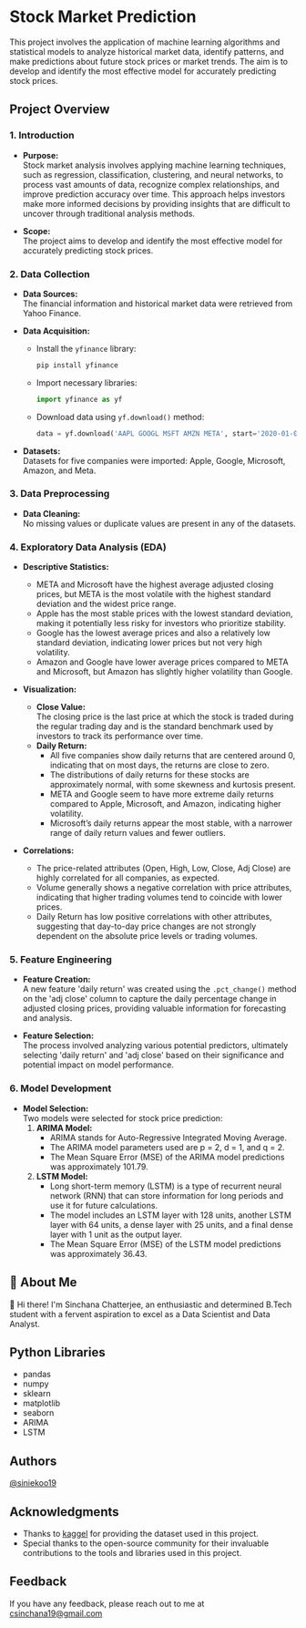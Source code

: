 # Stock Market Prediction

This project involves the application of machine learning algorithms and statistical models to analyze historical market data, identify patterns, and make predictions about future stock prices or market trends. The aim is to develop and identify the most effective model for accurately predicting stock prices.

## Project Overview

### 1. Introduction

- **Purpose:**  
  Stock market analysis involves applying machine learning techniques, such as regression, classification, clustering, and neural networks, to process vast amounts of data, recognize complex relationships, and improve prediction accuracy over time. This approach helps investors make more informed decisions by providing insights that are difficult to uncover through traditional analysis methods.

- **Scope:**  
  The project aims to develop and identify the most effective model for accurately predicting stock prices.

### 2. Data Collection

- **Data Sources:**  
  The financial information and historical market data were retrieved from Yahoo Finance.

- **Data Acquisition:**
  - Install the `yfinance` library:  
    ```bash
    pip install yfinance
    ```
  - Import necessary libraries:  
    ```python
    import yfinance as yf
    ```
  - Download data using `yf.download()` method:  
    ```python
    data = yf.download('AAPL GOOGL MSFT AMZN META', start='2020-01-01', end='2023-01-01')
    ```

- **Datasets:**  
  Datasets for five companies were imported: Apple, Google, Microsoft, Amazon, and Meta.

### 3. Data Preprocessing

- **Data Cleaning:**  
  No missing values or duplicate values are present in any of the datasets.

### 4. Exploratory Data Analysis (EDA)

- **Descriptive Statistics:**
  - META and Microsoft have the highest average adjusted closing prices, but META is the most volatile with the highest standard deviation and the widest price range.
  - Apple has the most stable prices with the lowest standard deviation, making it potentially less risky for investors who prioritize stability.
  - Google has the lowest average prices and also a relatively low standard deviation, indicating lower prices but not very high volatility.
  - Amazon and Google have lower average prices compared to META and Microsoft, but Amazon has slightly higher volatility than Google.

- **Visualization:**
  - **Close Value:**  
    The closing price is the last price at which the stock is traded during the regular trading day and is the standard benchmark used by investors to track its performance over time.
  - **Daily Return:**
    - All five companies show daily returns that are centered around 0, indicating that on most days, the returns are close to zero.
    - The distributions of daily returns for these stocks are approximately normal, with some skewness and kurtosis present.
    - META and Google seem to have more extreme daily returns compared to Apple, Microsoft, and Amazon, indicating higher volatility.
    - Microsoft’s daily returns appear the most stable, with a narrower range of daily return values and fewer outliers.

- **Correlations:**
  - The price-related attributes (Open, High, Low, Close, Adj Close) are highly correlated for all companies, as expected.
  - Volume generally shows a negative correlation with price attributes, indicating that higher trading volumes tend to coincide with lower prices.
  - Daily Return has low positive correlations with other attributes, suggesting that day-to-day price changes are not strongly dependent on the absolute price levels or trading volumes.

### 5. Feature Engineering

- **Feature Creation:**  
  A new feature 'daily return' was created using the `.pct_change()` method on the 'adj close' column to capture the daily percentage change in adjusted closing prices, providing valuable information for forecasting and analysis.

- **Feature Selection:**  
  The process involved analyzing various potential predictors, ultimately selecting 'daily return' and 'adj close' based on their significance and potential impact on model performance.

### 6. Model Development

- **Model Selection:**  
  Two models were selected for stock price prediction:
  1. **ARIMA Model:**
     - ARIMA stands for Auto-Regressive Integrated Moving Average.
     - The ARIMA model parameters used are p = 2, d = 1, and q = 2.
     - The Mean Square Error (MSE) of the ARIMA model predictions was approximately 101.79.
  2. **LSTM Model:**
     - Long short-term memory (LSTM) is a type of recurrent neural network (RNN) that can store information for long periods and use it for future calculations.
     - The model includes an LSTM layer with 128 units, another LSTM layer with 64 units, a dense layer with 25 units, and a final dense layer with 1 unit as the output layer.
     - The Mean Square Error (MSE) of the LSTM model predictions was approximately 36.43.

## 🚀 About Me
👋 Hi there! I'm Sinchana Chatterjee, an enthusiastic and determined B.Tech student with a fervent aspiration to excel as a Data Scientist and Data Analyst.


## Python Libraries

- pandas
- numpy
- sklearn
- matplotlib
- seaborn
- ARIMA
- LSTM


## Authors

[@siniekoo19](https://github.com/siniekoo19)

## Acknowledgments

- Thanks to [kaggel](https://www.kaggle.com/) for providing the dataset used in this project.
- Special thanks to the open-source community for their invaluable contributions to the tools and libraries used in this project.

## Feedback

If you have any feedback, please reach out to me at csinchana19@gmail.com

